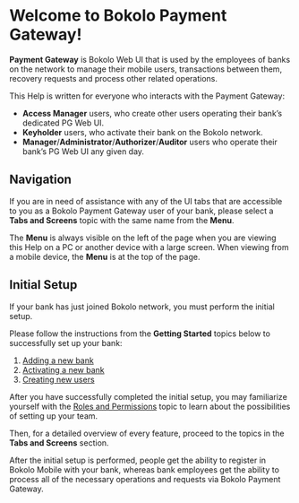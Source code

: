 # Welcome to Bokolo Payment Gateway!

**Payment Gateway** is Bokolo Web UI that is used by the employees of banks on the network to manage their mobile users, transactions between them, recovery requests and process other related operations.

This Help is written for everyone who interacts with the Payment Gateway:
- **Access Manager** users, who create other users operating their bank’s dedicated PG Web UI.
- **Keyholder** users, who activate their bank on the Bokolo network.
- **Manager**/**Administrator**/**Authorizer**/**Auditor** users who operate their bank’s PG Web UI any given day.

## Navigation

If you are in need of assistance with any of the UI tabs that are accessible to you as a Bokolo Payment Gateway user of your bank, please select a **Tabs and Screens** topic with the same name from the **Menu**.

The **Menu** is always visible on the left of the page when you are viewing this Help on a PC or another device with a large screen. When viewing from a mobile device, the **Menu** is at the top of the page.

## Initial Setup

If your bank has just joined Bokolo network, you must perform the initial setup.

Please follow the instructions from the **Getting Started** topics below to successfully set up your bank:
1. [Adding a new bank](./getting-started/add-bank.md)
2. [Activating a new bank](./getting-started/activate-bank.md)
3. [Creating new users](./getting-started/create-users.md)

After you have successfully completed the initial setup, you may familiarize yourself with the [Roles and Permissions](./roles.md) topic to learn about the possibilities of setting up your team.

Then, for a detailed overview of every feature, proceed to the topics in the **Tabs and Screens** section.

After the initial setup is performed, people get the ability to register in Bokolo Mobile with your bank, whereas bank employees get the ability to process all of the necessary operations and requests via Bokolo Payment Gateway. 
